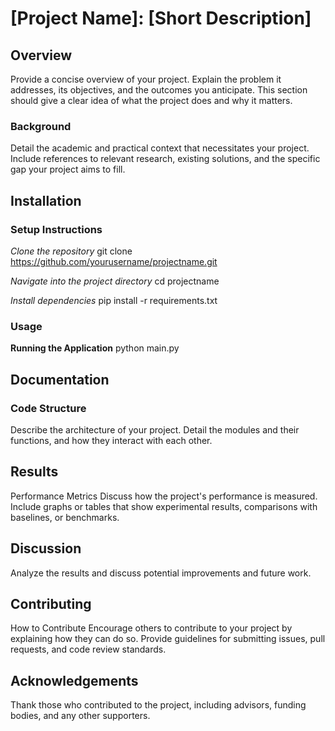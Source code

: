 # [Project Name]: [Short Description]

## Overview
Provide a concise overview of your project. Explain the problem it addresses, its objectives, and the outcomes you anticipate. This section should give a clear idea of what the project does and why it matters.

### Background
Detail the academic and practical context that necessitates your project. Include references to relevant research, existing solutions, and the specific gap your project aims to fill.

## Installation

### Setup Instructions
*Clone the repository*
git clone https://github.com/yourusername/projectname.git

*Navigate into the project directory*
cd projectname

*Install dependencies*
pip install -r requirements.txt

### Usage

**Running the Application**
python main.py

## Documentation

### Code Structure
Describe the architecture of your project. Detail the modules and their functions, and how they interact with each other.

## Results
Performance Metrics
Discuss how the project's performance is measured. Include graphs or tables that show experimental results, comparisons with baselines, or benchmarks.

## Discussion
Analyze the results and discuss potential improvements and future work.

## Contributing
How to Contribute
Encourage others to contribute to your project by explaining how they can do so. Provide guidelines for submitting issues, pull requests, and code review standards.

## Acknowledgements
Thank those who contributed to the project, including advisors, funding bodies, and any other supporters.
